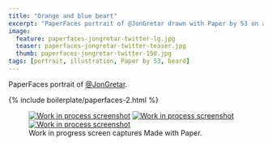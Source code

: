 ```yaml
---
title: "Orange and blue beart"
excerpt: "PaperFaces portrait of @JonGretar drawn with Paper by 53 on an iPad."
image: 
  feature: paperfaces-jongretar-twitter-lg.jpg
  teaser: paperfaces-jongretar-twitter-teaser.jpg
  thumb: paperfaces-jongretar-twitter-150.jpg
tags: [portrait, illustration, Paper by 53, beard]
---
```


PaperFaces portrait of [@JonGretar](http://twitter.com/jongretar).

{% include boilerplate/paperfaces-2.html %}

<figure class="third">
  <a href="{{ site.url }}/assets/images/paperfaces-jongretar-process-1-lg.jpg"><img src="{{ site.url }}/assets/images/paperfaces-jongretar-process-1-600.jpg" alt="Work in process screenshot"></a>
  <a href="{{ site.url }}/assets/images/paperfaces-jongretar-process-2-lg.jpg"><img src="{{ site.url }}/assets/images/paperfaces-jongretar-process-2-600.jpg" alt="Work in process screenshot"></a>
  <a href="{{ site.url }}/assets/images/paperfaces-jongretar-process-3-lg.jpg"><img src="{{ site.url }}/assets/images/paperfaces-jongretar-process-3-600.jpg" alt="Work in process screenshot"></a>
  <figcaption>Work in progress screen captures Made with Paper.</figcaption>
</figure>